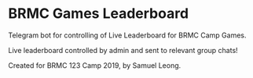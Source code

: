# BRMC Games Leaderboard

Telegram bot for controlling of Live Leaderboard for BRMC Camp Games.

Live leaderboard controlled by admin and sent to relevant group chats!


Created for BRMC 123 Camp 2019, by Samuel Leong.
